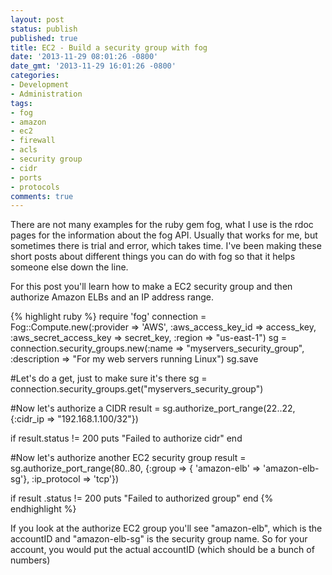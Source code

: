 ```yaml
---
layout: post
status: publish
published: true
title: EC2 - Build a security group with fog
date: '2013-11-29 08:01:26 -0800'
date_gmt: '2013-11-29 16:01:26 -0800'
categories:
- Development
- Administration
tags:
- fog
- amazon
- ec2
- firewall
- acls
- security group
- cidr
- ports
- protocols
comments: true
---
```

<p>There are not many examples for the ruby gem fog, what I use is the rdoc pages for the information about the fog API.  Usually that works for me, but sometimes there is trial and error, which takes time.  I've been making these short posts about different things you can do with fog so that it helps someone else down the line.</p>
<p>For this post you'll learn how to make a EC2 security group and then authorize Amazon ELBs and an IP address range.</p>

{% highlight ruby %}
require 'fog'
connection = Fog::Compute.new(:provider => 'AWS', :aws_access_key_id => access_key, :aws_secret_access_key => secret_key, :region => "us-east-1")
sg = connection.security_groups.new(:name => "myservers_security_group", :description => "For my web servers running Linux")
sg.save

#Let's do a get, just to make sure it's there
sg = connection.security_groups.get("myservers_security_group")

#Now let's authorize a CIDR
result = sg.authorize_port_range(22..22, {:cidr_ip => "192.168.1.100/32"})

if result.status != 200
  puts "Failed to authorize cidr"
end

#Now let's authorize another EC2 security group
result = sg.authorize_port_range(80..80, {:group => { 'amazon-elb' => 'amazon-elb-sg'}, :ip_protocol => 'tcp'})

if result .status != 200
  puts "Failed to authorized group"
end
{% endhighlight %}

<p>If you look at the authorize EC2 group you'll see "amazon-elb", which is the accountID and "amazon-elb-sg" is the security group name.  So for your account, you would put the actual accountID (which should be a bunch of numbers)</p>
